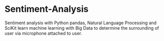 # Sentiment-Analysis
Sentiment analysis with Python pandas, Natural Language Processing and SciKit learn machine learning with Big Data to determine the surrounding of user via microphone attached to user.

